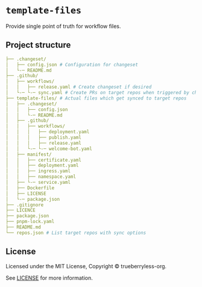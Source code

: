 # `template-files`

Provide single point of truth for workflow files.

## Project structure

```yaml
├── .changeset/
│   ├── config.json # Configuration for changeset
│   └-─ README.md
├── .github/
│   ├── workflows/
│   │   ├── release.yaml # Create changeset if desired
│   └-─ └-─ sync.yaml # Create PRs on target repos when triggered by changeset
├── template-files/ # Actual files which get synced to target repos
│   ├── .changeset/
│   │   ├── config.json
│   │   └-─ README.md
│   ├── .github/
│   │   ├── workflows/
│   │   │   ├── deployment.yaml
│   │   │   ├── publish.yaml
│   │   │   ├── release.yaml
│   │   └-─ └-─ welcome-bot.yaml
│   ├── manifest/
│   │   ├── certificate.yaml
│   │   ├── deployment.yaml
│   │   ├── ingress.yaml
│   │   ├── namespace.yaml
│   ├── └-─ service.yaml
│   ├── Dockerfile
│   ├── LICENSE
│   └-─ package.json
├── .gitignore
├── LICENCE
├── package.json
├── pnpm-lock.yaml
├── README.md
└── repos.json # List target repos with sync options
```

## License

Licensed under the MIT License, Copyright © trueberryless-org.

See [LICENSE](/LICENSE) for more information.
